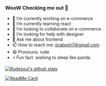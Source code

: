 ### WooW Checking me out 👋


- 🔭 I’m currently working on e-commerce
- 🌱 I’m currently learning react
- 👯 I’m looking to collaborate on e-commerce
- 🤔 I’m looking for help with designer
- 💬 Ask me about frontend
- 📫 How to reach me: prabesh7@gmail.com
- 😄 Pronouns: rude
- ⚡ Fun fact: wishing to sleep like panda



[![Rudesoul's github stats](https://github-readme-stats.vercel.app/api?username=rudesoul&show_icons=true&count_private=true&theme=dark)](https://github.com/anuraghazra/github-readme-stats)

[![ReadMe Card](https://github-readme-stats.vercel.app/api/pin/?username=rudesoul&repo=github-readme-stats)](https://github.com/anuraghazra/github-readme-stats)
